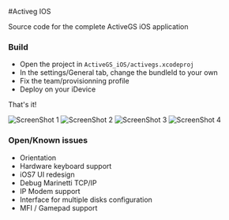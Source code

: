 #Activeg IOS

Source code for the complete ActiveGS iOS application

### Build
* Open the project in `ActiveGS_iOS/activegs.xcodeproj`
* In the settings/General tab, change the bundleId to your own
* Fix the team/provisionning profile
* Deploy on your iDevice

That's it!

![ScreenShot 1](https://raw.githubusercontent.com/ogoguel/activegs-ios/master/README.images/screen1.png)
![ScreenShot 2](https://raw.githubusercontent.com/ogoguel/activegs-ios/master/README.images/screen2.png)
![ScreenShot 3](https://raw.githubusercontent.com/ogoguel/activegs-ios/master/README.images/screen3.png)
![ScreenShot 4](https://raw.githubusercontent.com/ogoguel/activegs-ios/master/README.images/screen3.png)

### Open/Known issues
* Orientation
* Hardware keyboard support
* iOS7 UI redesign
* Debug Marinetti TCP/IP
* IP Modem support
* Interface for multiple disks configuration
* MFI / Gamepad support 

